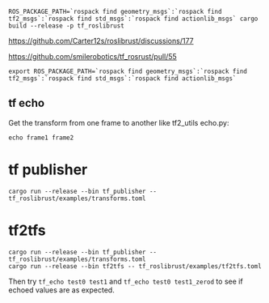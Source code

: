 ```
ROS_PACKAGE_PATH=`rospack find geometry_msgs`:`rospack find tf2_msgs`:`rospack find std_msgs`:`rospack find actionlib_msgs` cargo build --release -p tf_roslibrust
```

https://github.com/Carter12s/roslibrust/discussions/177

https://github.com/smilerobotics/tf_rosrust/pull/55

```
export ROS_PACKAGE_PATH=`rospack find geometry_msgs`:`rospack find tf2_msgs`:`rospack find std_msgs`:`rospack find actionlib_msgs`
```

## tf echo

Get the transform from one frame to another like tf2_utils echo.py:

```
echo frame1 frame2
```

# tf publisher

```
cargo run --release --bin tf_publisher -- tf_roslibrust/examples/transforms.toml
```

# tf2tfs

```
cargo run --release --bin tf_publisher -- tf_roslibrust/examples/transforms.toml
cargo run --release --bin tf2tfs -- tf_roslibrust/examples/tf2tfs.toml
```

Then try `tf_echo test0 test1` and `tf_echo test0 test1_zerod` to see if echoed values are as expected.
